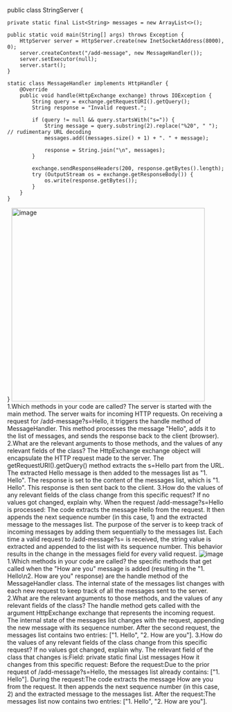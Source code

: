 public class StringServer {

    private static final List<String> messages = new ArrayList<>();

    public static void main(String[] args) throws Exception {
        HttpServer server = HttpServer.create(new InetSocketAddress(8000), 0);
        server.createContext("/add-message", new MessageHandler());
        server.setExecutor(null);
        server.start();
    }

    static class MessageHandler implements HttpHandler {
        @Override
        public void handle(HttpExchange exchange) throws IOException {
            String query = exchange.getRequestURI().getQuery();
            String response = "Invalid request.";

            if (query != null && query.startsWith("s=")) {
                String message = query.substring(2).replace("%20", " "); // rudimentary URL decoding
                messages.add((messages.size() + 1) + ". " + message);

                response = String.join("\n", messages);
            }

            exchange.sendResponseHeaders(200, response.getBytes().length);
            try (OutputStream os = exchange.getResponseBody()) {
                os.write(response.getBytes());
            }
        }
    }
}
<img width="446" alt="image" src="https://github.com/Lyon0129/Lab-report2/assets/130290363/2fd0196e-dc51-4fec-8090-3c1f4632452b">
1.Which methods in your code are called?
  The server is started with the main method.
  The server waits for incoming HTTP requests.
  On receiving a request for /add-message?s=Hello, it triggers the handle method of MessageHandler.
  This method processes the message "Hello", adds it to the list of messages, and sends the response back to the client (browser).
2.What are the relevant arguments to those methods, and the values of any relevant fields of the class?
  The HttpExchange exchange object will encapsulate the HTTP request made to the server.
  The getRequestURI().getQuery() method extracts the s=Hello part from the URL.
  The extracted Hello message is then added to the messages list as "1. Hello".
  The response is set to the content of the messages list, which is "1. Hello".
  This response is then sent back to the client.
3.How do the values of any relevant fields of the class change from this specific request? If no values got changed, explain why.
  When the request /add-message?s=Hello is processed:
  The code extracts the message Hello from the request.
  It then appends the next sequence number (in this case, 1) and the extracted message to the messages list.
  The purpose of the server is to keep track of incoming messages by adding them sequentially to the messages list. 
  Each time a valid request to /add-message?s=<string> is received, the string value is extracted and appended to the list with its     sequence number. 
  This behavior results in the change in the messages field for every valid request.
![image](https://github.com/Lyon0129/Lab-report2/assets/130290363/5e579269-cb34-41db-807d-34135e757dd9)
1.Which methods in your code are called?
  the specific methods that get called when the "How are you" message is added (resulting in the "1. Hello\n2. How are you" response) are the handle method of the MessageHandler class. The internal state of the messages list changes with each new request to keep track of all the messages sent to the server.
2.What are the relevant arguments to those methods, and the values of any relevant fields of the class?
  The handle method gets called with the argument HttpExchange exchange that represents the incoming request. The internal state of the messages list changes with the request, appending the new message with its sequence number. After the second request, the messages list contains two entries: ["1. Hello", "2. How are you"].
3.How do the values of any relevant fields of the class change from this specific request? If no values got changed, explain why.
  The relevant field of the class that changes is:Field: private static final List<String> messages
  How it changes from this specific request:
  Before the request:Due to the prior request of /add-message?s=Hello, the messages list already contains: ["1. Hello"].
  During the request:The code extracts the message How are you from the request. It then appends the next sequence number (in this case, 2) and the extracted message to the messages list.
  After the request:The messages list now contains two entries: ["1. Hello", "2. How are you"].




